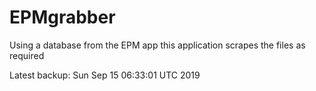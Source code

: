 # EPMgrabber
Using a database from the EPM app this application scrapes the files as required


Latest backup: Sun Sep 15 06:33:01 UTC 2019
